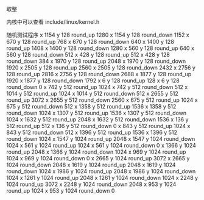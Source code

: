 取整

内核中可以查看
include/linux/kernel.h 

随机测试程序
x 1154 y 128 round_up 1280
x 1154 y 128 round_down 1152
x 670 y 128 round_up 768
x 670 y 128 round_down 640
x 1400 y 128 round_up 1408
x 1400 y 128 round_down 1280
x 560 y 128 round_up 640
x 560 y 128 round_down 512
x 428 y 128 round_up 512
x 428 y 128 round_down 384
x 1970 y 128 round_up 2048
x 1970 y 128 round_down 1920
x 2505 y 128 round_up 2560
x 2505 y 128 round_down 2432
x 2756 y 128 round_up 2816
x 2756 y 128 round_down 2688
x 1877 y 128 round_up 1920
x 1877 y 128 round_down 1792
x 6 y 128 round_up 128
x 6 y 128 round_down 0
x 742 y 512 round_up 1024
x 742 y 512 round_down 512
x 1014 y 512 round_up 1024
x 1014 y 512 round_down 512
x 2655 y 512 round_up 3072
x 2655 y 512 round_down 2560
x 675 y 512 round_up 1024
x 675 y 512 round_down 512
x 1358 y 512 round_up 1536
x 1358 y 512 round_down 1024
x 1307 y 512 round_up 1536
x 1307 y 512 round_down 1024
x 1632 y 512 round_up 2048
x 1632 y 512 round_down 1536
x 136 y 512 round_up 512
x 136 y 512 round_down 0
x 843 y 512 round_up 1024
x 843 y 512 round_down 512
x 1396 y 512 round_up 1536
x 1396 y 512 round_down 1024
x 1547 y 1024 round_up 2048
x 1547 y 1024 round_down 1024
x 561 y 1024 round_up 1024
x 561 y 1024 round_down 0
x 1366 y 1024 round_up 2048
x 1366 y 1024 round_down 1024
x 969 y 1024 round_up 1024
x 969 y 1024 round_down 0
x 2665 y 1024 round_up 3072
x 2665 y 1024 round_down 2048
x 1619 y 1024 round_up 2048
x 1619 y 1024 round_down 1024
x 1986 y 1024 round_up 2048
x 1986 y 1024 round_down 1024
x 1261 y 1024 round_up 2048
x 1261 y 1024 round_down 1024
x 2248 y 1024 round_up 3072
x 2248 y 1024 round_down 2048
x 953 y 1024 round_up 1024
x 953 y 1024 round_down 0